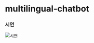 # multilingual-chatbot

### 시연
![시연](https://user-images.githubusercontent.com/52301388/106772941-df6acf00-6683-11eb-85e4-7844a31a5c61.JPG)
